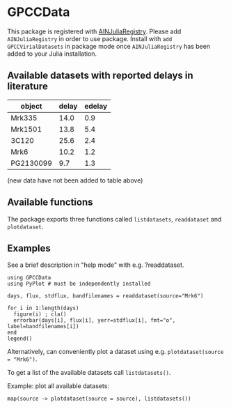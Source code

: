 # GPCCData

This package is registered with [AINJuliaRegistry](https://github.com/HITS-AIN/AINJuliaRegistry).
Please add `AINJuliaRegistry` in order to use package.
Install with `add GPCCVirialDatasets` in package mode once `AINJuliaRegistry` has been added to your Julia installation.

## Available datasets with reported delays in literature

|object   |  delay |  edelay |
| ---     |  ---   |   ---   | 
Mrk335	  |  14.0  |   0.9	 |
Mrk1501   |  13.8  |   5.4   |
3C120     |  25.6  |   2.4   | 
Mrk6      |  10.2  |   1.2   |  
PG2130099 |   9.7  |   1.3   |   


(new data have not been added to table above)

## Available functions

The package exports three functions called `listdatasets`, `readdataset` and `plotdataset`.

## Examples

See a brief description in "help mode" with e.g. ?readdataset.

```
using GPCCData
using PyPlot # must be independently installed

days, flux, stdflux, bandfilenames = readdataset(source="Mrk6")

for i in 1:length(days)
  figure(i) ; cla()
  errorbar(days[i], flux[i], yerr=stdflux[i], fmt="o", label=bandfilenames[i])
end
legend()
```

Alternatively, can conveniently plot a dataset using e.g. `plotdataset(source = "Mrk6")`.

To get a  list of the available datasets call `listdatasets()`.

Example: plot all available datasets:
```
map(source -> plotdataset(source = source), listdatasets())
```


